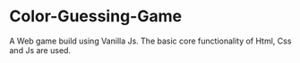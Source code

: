 # Color-Guessing-Game
A Web game build using Vanilla Js. The basic core functionality of Html, Css and Js are used.
